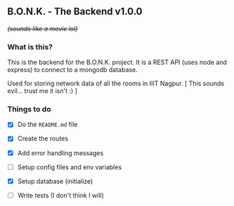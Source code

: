 ## B.O.N.K. - The Backend v1.0.0
~~_(sounds like a movie lol)_~~

### What is this?
This is the backend for the B.O.N.K. project. It is a REST API (uses node and express) to connect to a mongodb database.

Used for storing network data of all the rooms in IIIT Nagpur. [ This sounds evil... trust me it isn't :) ]

### Things to do
- [x] Do the `README.md` file
- [x] Create the routes
- [x] Add error handling messages
- [ ] Setup config files and env variables
- [x] Setup database (initialize)
- [ ] Write tests (I don't think I will)

